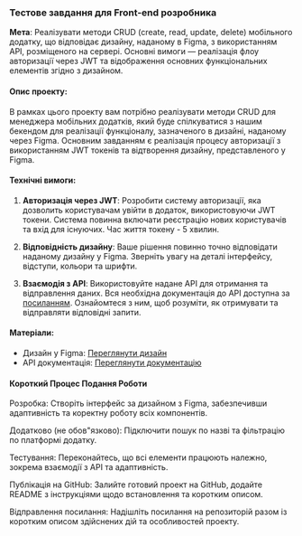 ### Тестове завдання для Front-end розробника

**Мета**: Реалізувати методи CRUD (create, read, update, delete) мобільного додатку, що відповідає дизайну, наданому в Figma, з використанням API, розміщеного на сервері. Основні вимоги — реалізація флоу авторизації через JWT та відображення основних функціональних елементів згідно з дизайном.

#### [](https://github.com/wwl-nick/frontend-test-task?tab=readme-ov-file#%D0%BE%D0%BF%D0%B8%D1%81-%D0%BF%D1%80%D0%BE%D0%B5%D0%BA%D1%82%D1%83)Опис проекту:

В рамках цього проекту вам потрібно реалізувати методи CRUD для менеджера мобільних додатків, який буде спілкуватися з нашим бекендом для реалізації функціоналу, зазначеного в дизайні, наданому через Figma. Основним завданням є реалізація процесу авторизації з використанням JWT токенів та відтворення дизайну, представленого у Figma.

#### [](https://github.com/wwl-nick/frontend-test-task?tab=readme-ov-file#%D1%82%D0%B5%D1%85%D0%BD%D1%96%D1%87%D0%BD%D1%96-%D0%B2%D0%B8%D0%BC%D0%BE%D0%B3%D0%B8)Технічні вимоги:

1.  **Авторизація через JWT**: Розробити систему авторизації, яка дозволить користувачам увійти в додаток, використовуючи JWT токени. Система повинна включати реєстрацію нових користувачів та вхід для існуючих. Час життя токену - 5 хвилин.
    
2.  **Відповідність дизайну**: Ваше рішення повинно точно відповідати наданому дизайну у Figma. Зверніть увагу на деталі інтерфейсу, відступи, кольори та шрифти.
    
3.  **Взаємодія з API**: Використовуйте надане API для отримання та відправлення даних. Вся необхідна документація до API доступна за [посиланням](http://54.93.213.129/api/doc/). Ознайомтеся з ним, щоб розуміти, як отримувати та відправляти відповідні запити.
    

#### [](https://github.com/wwl-nick/frontend-test-task?tab=readme-ov-file#%D0%BC%D0%B0%D1%82%D0%B5%D1%80%D1%96%D0%B0%D0%BB%D0%B8)Матеріали:

*   Дизайн у Figma: [Переглянути дизайн](https://www.figma.com/file/cJcuAj3T4ogMCtloBqLY3f/Untitled?type=design&node-id=0-1&mode=design)
*   API документація: [Переглянути документацію](http://54.93.213.129/api/doc/)

#### [](https://github.com/wwl-nick/frontend-test-task?tab=readme-ov-file#%D0%BA%D0%BE%D1%80%D0%BE%D1%82%D0%BA%D0%B8%D0%B9-%D0%BF%D1%80%D0%BE%D1%86%D0%B5%D1%81-%D0%BF%D0%BE%D0%B4%D0%B0%D0%BD%D0%BD%D1%8F-%D1%80%D0%BE%D0%B1%D0%BE%D1%82%D0%B8)Короткий Процес Подання Роботи

Розробка: Створіть інтерфейс за дизайном з Figma, забезпечивши адаптивність та коректну роботу всіх компонентів.

Додатково (не обов"язково): Підключити пошук по назві та фільтрацію по платформі додатку.

Тестування: Переконайтесь, що всі елементи працюють належно, зокрема взаємодії з API та адаптивність.

Публікація на GitHub: Залийте готовий проект на GitHub, додайте README з інструкціями щодо встановлення та коротким описом.

Відправлення посилання: Надішліть посилання на репозиторій разом із коротким описом здійснених дій та особливостей проекту.
